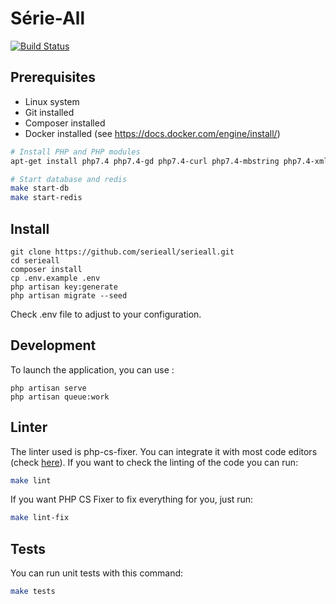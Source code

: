 # Série-All

[![Build Status](https://serieall.semaphoreci.com/badges/serieall/branches/master.svg)](https://serieall.semaphoreci.com/projects/serieall)

## Prerequisites

- Linux system
- Git installed
- Composer installed
- Docker installed (see https://docs.docker.com/engine/install/)

```bash
# Install PHP and PHP modules
apt-get install php7.4 php7.4-gd php7.4-curl php7.4-mbstring php7.4-xml php7.4-mysql php7.4-bcmath php7.4-apcu-bc composer

# Start database and redis
make start-db
make start-redis
```

## Install
```
git clone https://github.com/serieall/serieall.git
cd serieall
composer install
cp .env.example .env
php artisan key:generate
php artisan migrate --seed
```

Check .env file to adjust to your configuration.

## Development

To launch the application, you can use : 
```
php artisan serve
php artisan queue:work
```

## Linter

The linter used is php-cs-fixer. You can integrate it with most code editors (check [here](https://github.com/FriendsOfPHP/PHP-CS-Fixer)).
If you want to check the linting of the code you can run:
```bash
make lint
```

If you want PHP CS Fixer to fix everything for you, just run:
```bash
make lint-fix
```

## Tests

You can run unit tests with this command:
```bash
make tests
```
